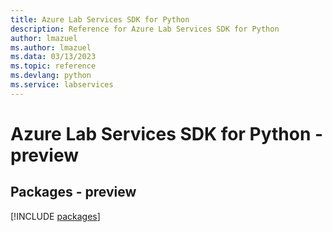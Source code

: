 ```yaml
---
title: Azure Lab Services SDK for Python
description: Reference for Azure Lab Services SDK for Python
author: lmazuel
ms.author: lmazuel
ms.data: 03/13/2023
ms.topic: reference
ms.devlang: python
ms.service: labservices
---
```

# Azure Lab Services SDK for Python - preview
## Packages - preview
[!INCLUDE [packages](lab-services-index.md)]